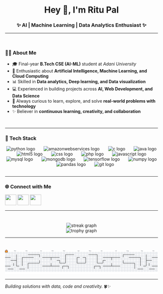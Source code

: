 <h1 align="center">Hey 👋, I'm Ritu Pal</h1>
<h3 align="center">✨ AI | Machine Learning | Data Analytics Enthusiast ✨</h3>

---

<br>

### 👩‍💻 About Me  

- 🎓 Final-year **B.Tech CSE (AI-ML)** student at *Adani University*  
- 🤖 Enthusiastic about **Artificial Intelligence, Machine Learning, and Cloud Computing**  
- 📊 Skilled in **Data analytics, Deep learning, and Data visualization**  
- 💻 Experienced in building projects across **AI, Web Development, and Data Science**  
- 🚀 Always curious to learn, explore, and solve **real-world problems with technology**  
- ✨ Believer in **continuous learning, creativity, and collaboration**  
<br>

---


### 🚀 Tech Stack
<div align="center">
  <img src="https://skillicons.dev/icons?i=py" height="40" alt="python logo"  />
  <img width="20" />
  <img src="https://skillicons.dev/icons?i=aws" height="40" alt="amazonwebservices logo"  />
  <img width="20" />
  <img src="https://cdn.jsdelivr.net/gh/devicons/devicon/icons/c/c-original.svg" height="40" alt="c logo"  />
  <img width="20" />
  <img src="https://cdn.jsdelivr.net/gh/devicons/devicon/icons/java/java-original.svg" height="40" alt="java logo"  />
  <img width="20" />
  <img src="https://cdn.jsdelivr.net/gh/devicons/devicon/icons/html5/html5-original.svg" height="40" alt="html5 logo"  />
  <img width="20" />
  <img src="https://cdn.jsdelivr.net/gh/devicons/devicon/icons/css3/css3-original.svg" height="40" alt="css logo"  />
  <img width="20" />
  <img src="https://cdn.jsdelivr.net/gh/devicons/devicon/icons/php/php-original.svg" height="40" alt="php logo"  />
  <img width="20" />
  <img src="https://cdn.jsdelivr.net/gh/devicons/devicon/icons/javascript/javascript-original.svg" height="40" alt="javascript logo"  />
  <img width="20" />
  <img src="https://cdn.jsdelivr.net/gh/devicons/devicon/icons/mysql/mysql-original.svg" height="40" alt="mysql logo"  />
  <img width="20" />
  <img src="https://cdn.jsdelivr.net/gh/devicons/devicon/icons/mongodb/mongodb-original.svg" height="40" alt="mongodb logo"  />
  <img width="20" />
  <img src="https://cdn.jsdelivr.net/gh/devicons/devicon/icons/tensorflow/tensorflow-original.svg" height="40" alt="tensorflow logo"  />
  <img width="20" />
  <img src="https://cdn.jsdelivr.net/gh/devicons/devicon/icons/numpy/numpy-original.svg" height="40" alt="numpy logo"  />
  <img width="20" />
  <img src="https://cdn.jsdelivr.net/gh/devicons/devicon/icons/pandas/pandas-original.svg" height="40" alt="pandas logo"  />
  <img width="20" />
  <img src="https://cdn.jsdelivr.net/gh/devicons/devicon/icons/git/git-original.svg" height="40" alt="git logo"  />
</div>
<br>

---

### 🌐 Connect with Me

<a href="https://ritup04.github.io/Portfolio" target="_blank"><img src="https://img.icons8.com/ios-filled/50/1DA1F2/internet.png" width="37" height="35" /></a>
<a href="https://www.linkedin.com/in/palritu"><img src="https://skillicons.dev/icons?i=linkedin" width="37" height="35" /></a>
<a href="mailto:ritupal1626s@gmail.com"><img src="https://skillicons.dev/icons?i=gmail" width="37" height="35" /></a>
<br />

---

### 
<br clear="both">

<div align="center">
  <img src="https://streak-stats.demolab.com?user=ritup04&locale=en&mode=daily&theme=dracula&hide_border=false&border_radius=5&order=3" height="150" alt="streak graph" /> <br>
  <img src="https://github-profile-trophy.vercel.app?username=ritup04&theme=dracula&column=-1&row=1&margin-w=8&margin-h=8&no-bg=false&no-frame=false&order=4" height="150" alt="trophy graph"  />
</div>

---

### 
<br clear="both">

<picture>
  <source media="(prefers-color-scheme: dark)" srcset="https://raw.githubusercontent.com/ritup04/ritup04/output/pacman-contribution-graph-dark.svg">
  <source media="(prefers-color-scheme: light)" srcset="https://raw.githubusercontent.com/ritup04/ritup04/output/pacman-contribution-graph.svg">
  <img alt="pacman contribution graph" src="https://raw.githubusercontent.com/ritup04/ritup04/output/pacman-contribution-graph.svg">
</picture>

---

*Building solutions with data, code and creativity.* 🍀✨
